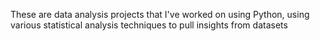 These are data analysis projects that I've worked on using Python, using various statistical analysis techniques to pull insights from datasets
